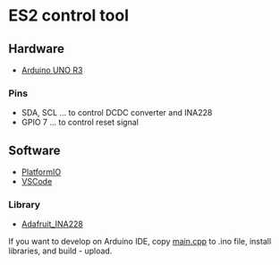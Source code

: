 # ES2 control tool

## Hardware

* [Arduino UNO R3](https://docs.arduino.cc/hardware/uno-rev3)

### Pins

* SDA, SCL ... to control DCDC converter and INA228
* GPIO 7 ... to control reset signal

## Software

* [PlatformIO](https://platformio.org)
* [VSCode](https://code.visualstudio.com)

### Library

* [Adafruit_INA228](https://github.com/adafruit/Adafruit_INA228)

If you want to develop on Arduino IDE, copy [main.cpp](/src/main.cpp) to .ino file, install libraries, and build - upload.
